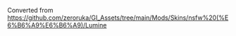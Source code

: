 Converted from https://github.com/zeroruka/GI_Assets/tree/main/Mods/Skins/nsfw%20(%E6%B6%A9%E6%B6%A9)/Lumine
